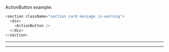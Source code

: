 
ActionButton example:

```js
<section className="section card message is-warning">
  <div>
    <ActionButton />
  </div>
</section>
```

---

---
